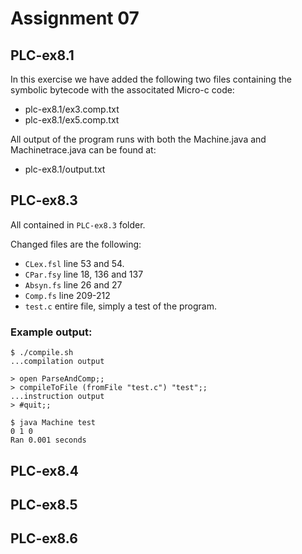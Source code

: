 # Assignment 07
## PLC-ex8.1

In this exercise we have added the following two files containing the symbolic bytecode with the associtated Micro-c code:
- plc-ex8.1/ex3.comp.txt
- plc-ex8.1/ex5.comp.txt

All output of the program runs with both the Machine.java and Machinetrace.java can be found at:
- plc-ex8.1/output.txt

## PLC-ex8.3
All contained in `PLC-ex8.3` folder.

Changed files are the following:
- `CLex.fsl` line 53 and 54.
- `CPar.fsy` line 18, 136 and 137
- `Absyn.fs` line 26 and 27
- `Comp.fs` line 209-212
- `test.c` entire file, simply a test of the program.

### Example output:
```
$ ./compile.sh
...compilation output

> open ParseAndComp;;
> compileToFile (fromFile "test.c") "test";;
...instruction output
> #quit;;

$ java Machine test
0 1 0
Ran 0.001 seconds
```

## PLC-ex8.4
## PLC-ex8.5
## PLC-ex8.6
